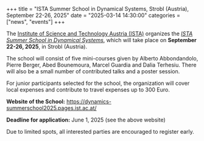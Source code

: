 +++ 
title = "ISTA Summer School in Dynamical Systems, Strobl (Austria), September 22-26, 2025" 
date = "2025-03-14 14:30:00" 
categories = ["news", "events"] 
+++

The [Institute of Science and Technology Austria (ISTA)](https://ist.ac.at/en/home) 
organizes the 
[*ISTA Summer School in Dynamical Systems*](https://dynamics-summerschool2025.pages.ist.ac.at/), 
which will take place on **September 22-26, 2025**, in Strobl (Austria).

The school will consist of five mini-courses given by Alberto Abbondandolo, 
Pierre Berger, Abed Bounemoura, Marcel Guardia and Dalia Terhesiu. There will also 
be a small number of contributed talks and a poster session.

For junior participants selected for the school, the organization will cover local 
expenses and contribute to travel expenses up to 300 Euro. 

**Website of the School:** <https://dynamics-summerschool2025.pages.ist.ac.at/>

**Deadline for application:** June 1, 2025 (see the above website)

Due to limited spots, all interested parties are encouraged to register early.
